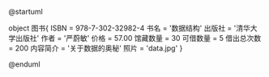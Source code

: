 @startuml

object 图书{
    ISBN = 978-7-302-32982-4
    书名 = '数据结构'
    出版社 = '清华大学出版社'
    作者 = '严蔚敏'
    价格 = 57.00
    馆藏数量 = 30
    可借数量 = 5
    借出总次数 = 200
    内容简介 = '关于数据的奥秘'
    照片 = 'data.jpg'
}

@enduml